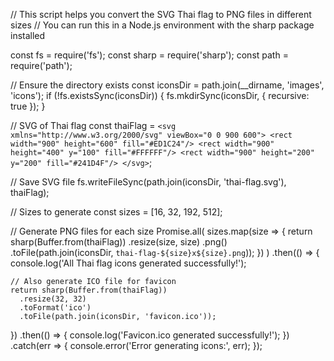 

// This script helps you convert the SVG Thai flag to PNG files in different sizes
// You can run this in a Node.js environment with the sharp package installed

const fs = require('fs');
const sharp = require('sharp');
const path = require('path');

// Ensure the directory exists
const iconsDir = path.join(__dirname, 'images', 'icons');
if (!fs.existsSync(iconsDir)) {
  fs.mkdirSync(iconsDir, { recursive: true });
}

// SVG of Thai flag
const thaiFlag = `
<svg xmlns="http://www.w3.org/2000/svg" viewBox="0 0 900 600">
  <rect width="900" height="600" fill="#ED1C24"/>
  <rect width="900" height="400" y="100" fill="#FFFFFF"/>
  <rect width="900" height="200" y="200" fill="#241D4F"/>
</svg>
`;

// Save SVG file
fs.writeFileSync(path.join(iconsDir, 'thai-flag.svg'), thaiFlag);

// Sizes to generate
const sizes = [16, 32, 192, 512];

// Generate PNG files for each size
Promise.all(
  sizes.map(size => {
    return sharp(Buffer.from(thaiFlag))
      .resize(size, size)
      .png()
      .toFile(path.join(iconsDir, `thai-flag-${size}x${size}.png`));
  })
)
  .then(() => {
    console.log('All Thai flag icons generated successfully!');
    
    // Also generate ICO file for favicon
    return sharp(Buffer.from(thaiFlag))
      .resize(32, 32)
      .toFormat('ico')
      .toFile(path.join(iconsDir, 'favicon.ico'));
  })
  .then(() => {
    console.log('Favicon.ico generated successfully!');
  })
  .catch(err => {
    console.error('Error generating icons:', err);
  });
